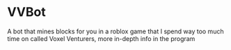# VVBot
A bot that mines blocks for you in a roblox game that I spend way too much time on called Voxel Venturers, more in-depth info in the program
